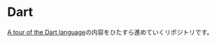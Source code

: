 # Dart

[A tour of the Dart language](https://dart.dev/guides/language/language-tour)の内容をひたすら進めていくリポジトリです。